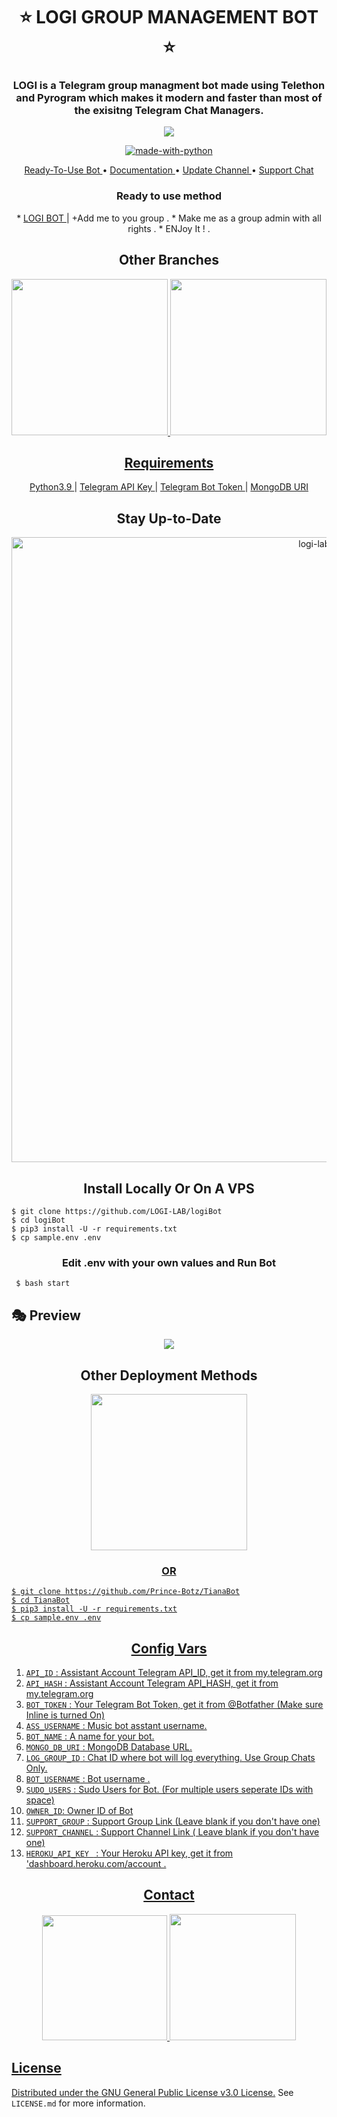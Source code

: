 <h1 align= center><b>⭐️ LOGI GROUP MANAGEMENT BOT ⭐️</b></h1>
<h3 align = center> LOGI is a Telegram group managment bot made using Telethon and Pyrogram which makes it modern and faster than most of the exisitng Telegram Chat Managers.</h3>

<p align="center"><img src="https://te.legra.ph/file/772a084488dbac5eafd7a.jpg"></p>

<p align="center">
<a href="https://python.org"><img src="http://forthebadge.com/images/badges/made-with-python.svg" alt="made-with-python"></a>
</h4>
<p align="center">
    <a href="https://t.me/logi_ro_Bot"> Ready-To-Use Bot </a> •
    <a href="https://github.com/LOGI-LAB/logibot"> Documentation </a> •
    <a href="https://t.me/logi_channel"> Update Channel </a> •
    <a href="https://t.me/logi_channel"> Support Chat </a> 
</p>
<h3 align="center">
    Ready to use method
</h3>

<p align="center">
    * <a href="https://t.me/logi_ro_bot"> LOGI BOT </a> | +Add me to you group </a> .
    * Make me as a group admin with all rights </a> .
    * ENJoy It ! . 
   
</p>


<h2 align="center">
   Other Branches
</h2>

<p align="center">
<a href="https://github.com/LOGI-LAP/music-video-streamer"><img src="https://img.shields.io/badge/VIDEO%20AND%20MUSIC REPO 1 -green?style=for-the-badge" width="250""/</a>
    <a href="https://github.com/LOGI-LAB/music-video-bot"><img src="https://img.shields.io/badge/VIDEO%20AND%20MUSIC REPO 2 -yellow?style=for-the-badge" width="250""/</a>
</p>
    
<h2 align="center">
   Requirements
</h2>

<p align="center">
    <a href="https://www.python.org/downloads/release/python-390/"> Python3.9 </a> |
    <a href="https://docs.pyrogram.org/intro/setup#api-keys"> Telegram API Key </a> |
    <a href="https://t.me/botfather"> Telegram Bot Token </a> |
    <a href="https://telegra.ph/How-To-get-Mongodb-URI-04-06"> MongoDB URI </a>
</p>

<h2 align="center">
   Stay Up-to-Date
</h2>

<p align="center"><img src="https://mir-s3-cdn-cf.behance.net/project_modules/max_1200/1c63d830343079.564a747651c89.jpg" alt="logi-lab Github" width="1000px" /></p>



<h2 align="center">
   Install Locally Or On A VPS
</h2>


```console
$ git clone https://github.com/LOGI-LAB/logiBot
$ cd logiBot
$ pip3 install -U -r requirements.txt
$ cp sample.env .env
```

<h3 align="center">
    Edit <b>.env</b> with your own values and Run Bot
</h3>

```console
 $ bash start
```
## 🎭 Preview
<p align="center">
  <img src="https://store-images.s-microsoft.com/image/apps.56117.13510798887380474.a6b0a1e0-8433-417c-af5a-aed64dfe8859.c85b64d8-e3dc-4a20-b3bd-422c1dafd52e?w=540&h=432&q=60">
</p>


<h2 align="center">
   Other Deployment Methods
</h2>

<p align="center">
<a href="https://dashboard.heroku.com/new?template=https://github.com/LOGI-LAB/logibot"><img src="https://img.shields.io/badge/Deploy%20To%20Heroku-blueviolet?style=for-the-badge&logo=heroku" width="250""/</a>  

</p>
 

<h3 align="center">
    OR
</h3>

```console
$ git clone https://github.com/Prince-Botz/TianaBot
$ cd TianaBot
$ pip3 install -U -r requirements.txt
$ cp sample.env .env
```


<h2 align="center">
   Config Vars
</h2>

1. `API_ID` : Assistant Account Telegram API_ID, get it from my.telegram.org
2. `API_HASH` : Assistant Account Telegram API_HASH, get it from my.telegram.org
3. `BOT_TOKEN` : Your Telegram Bot Token, get it from @Botfather (Make sure Inline is turned On)
4. `ASS_USERNAME` : Music bot asstant username.
5. `BOT_NAME` : A name for your  bot.
6. `MONGO_DB_URI` : MongoDB Database URL.
7. `LOG_GROUP_ID` : Chat ID where bot will log everything. Use Group Chats Only.
8. `BOT_USERNAME` : Bot username .
9. `SUDO_USERS` : Sudo Users for Bot. (For multiple users seperate IDs with space)
10. `OWNER_ID`: Owner ID of Bot
11. `SUPPORT_GROUP` : Support Group Link (Leave blank if you don't have one)
12. `SUPPORT_CHANNEL` : Support Channel Link ( Leave blank if you don't have one)
13. `HEROKU_API_KEY ` : Your Heroku API key, get it from 'dashboard.heroku.com/account .


<h2 align="center">
   Contact
</h2>

<p align="center">
<a href="https://t.me/logi_channel"><img src="https://img.shields.io/badge/logi%20Channel-blueviolet?style=for-the-badge&logo=telegram" width="200""/</a>
<a href="https://t.me/cl_me_logesh"><img src="https://img.shields.io/badge/Contact%20Owner-blueviolet?style=for-the-badge&logo=telegram" width="202""/</a>  
</p>



## License

Distributed under the [GNU General Public License v3.0 License.](https://github.com/LOGI-LAB/logibot/blob/master/LICENSE) See `LICENSE.md` for more information.

